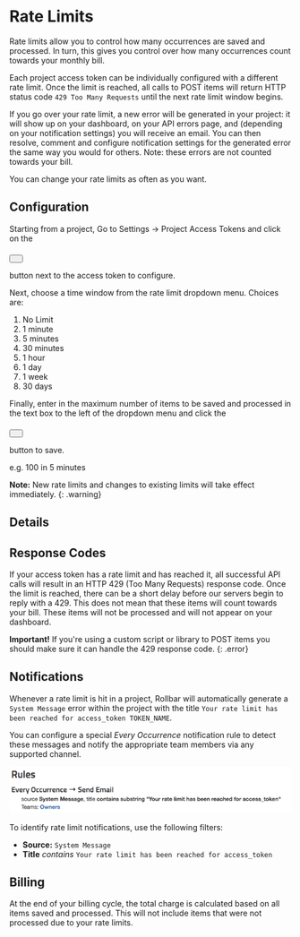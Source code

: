 # Rate Limits

Rate limits allow you to control how many occurrences are saved and
processed. In turn, this gives you control over how many occurrences
count towards your monthly bill.

Each project access token can be individually configured with a
different rate limit. Once the limit is reached, all calls to POST items
will return HTTP status code `429 Too Many Requests` until the next rate
limit window begins.

If you go over your rate limit, a new error will be generated in your
project: it will show up on your dashboard, on your API errors page, and
(depending on your notification settings) you will receive an email. You
can then resolve, comment and configure notification settings for the
generated error the same way you would for others. Note: these errors
are not counted towards your bill.

You can change your rate limits as often as you want.

## Configuration

Starting from a project, Go to Settings -> Project Access Tokens and
click on the

<button class="btn btn-sm" style="padding: 5px 10px;"><span class="glyphicon glyphicon-pencil"></span></button>

button next to the access token to configure.

Next, choose a time window from the rate limit dropdown menu. Choices
are:

1.  No Limit
2.  1 minute
3.  5 minutes
4.  30 minutes
5.  1 hour
6.  1 day
7.  1 week
8.  30 days

Finally, enter in the maximum number of items to be saved and processed
in the text box to the left of the dropdown menu and click the

<button class="btn btn-sm" style="padding: 5px 10px;"><span class="glyphicon glyphicon-ok"></span></button>

button to save.

e.g. 100 in 5 minutes

**Note:** New rate limits and changes to existing limits will take effect immediately.
{: .warning}

Details
-------

## Response Codes

If your access token has a rate limit and has reached
it, all successful API calls will result in an HTTP 429 (Too Many
Requests) response code. Once the limit is reached, there can be a short
delay before our servers begin to reply with a 429. This does not mean
that these items will count towards your bill. These items will not be
processed and will not appear on your dashboard.

**Important!** If you're using a custom script or library to POST items you should make sure it can
handle the 429 response code.
{: .error}

## Notifications

Whenever a rate limit is hit in a project, Rollbar will automatically generate a `System Message` error within the project with the title `Your rate limit has been reached for access_token TOKEN_NAME`.

You can configure a special _Every Occurrence_ notification rule to detect these messages and notify the appropriate team members via any supported channel.

![](../images/guides/rate-limits/rate-limit-notification.png)

To identify rate limit notifications, use the following filters:

* **Source:** `System Message`
* **Title** *contains* `Your rate limit has been reached for access_token`

## Billing

At the end of your billing cycle, the total charge is calculated based
on all items saved and processed. This will not include items that were not processed due to your
rate limits.


